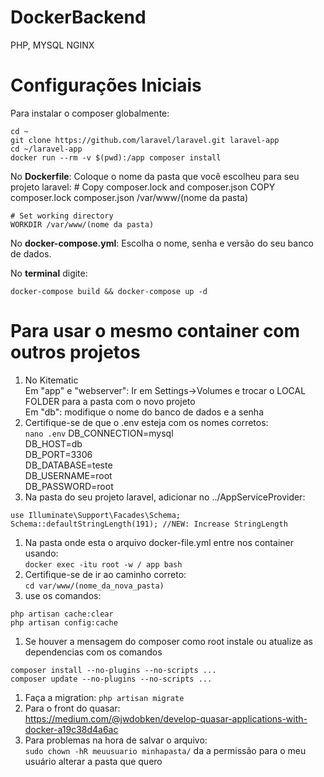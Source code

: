 # DockerBackend
PHP, MYSQL NGINX

# Configurações Iniciais
Para instalar o composer globalmente:
```
cd ~
git clone https://github.com/laravel/laravel.git laravel-app
cd ~/laravel-app
docker run --rm -v $(pwd):/app composer install
```
No **Dockerfile**:
Coloque o nome da pasta que você escolheu para seu projeto laravel:
    # Copy composer.lock and composer.json
    COPY composer.lock composer.json /var/www/(nome da pasta)

    # Set working directory
    WORKDIR /var/www/(nome da pasta)
    
No **docker-compose.yml**:
Escolha o nome, senha e versão do seu banco de dados.

No **terminal** digite: 
```
docker-compose build && docker-compose up -d
```
# Para usar o mesmo container com outros projetos  
1. No Kitematic  
    Em "app" e "webserver": Ir em Settings->Volumes e trocar o LOCAL FOLDER para a pasta com o novo projeto  
    Em "db": modifique o nome do banco de dados e a senha  
1. Certifique-se de que o .env esteja com os nomes corretos:  
    ```nano .env```
    DB_CONNECTION=mysql  
    DB_HOST=db  
    DB_PORT=3306  
    DB_DATABASE=teste  
    DB_USERNAME=root  
    DB_PASSWORD=root  
1. Na pasta do seu projeto laravel, adicionar no ../AppServiceProvider:  
```
use Illuminate\Support\Facades\Schema;
Schema::defaultStringLength(191); //NEW: Increase StringLength
```
1. Na pasta onde esta o arquivo docker-file.yml entre nos container usando:  
```docker exec -itu root -w / app bash```
1. Certifique-se de ir ao caminho correto:  
```cd var/www/(nome_da_nova_pasta)```
1. use os comandos:  
```
php artisan cache:clear
php artisan config:cache
```
1.  Se houver a mensagem do composer como root instale ou atualize as dependencias com os comandos
```
composer install --no-plugins --no-scripts ...
composer update --no-plugins --no-scripts ...
```
1. Faça a migration:
```php artisan migrate```
1. Para o front do quasar:  
  https://medium.com/@jwdobken/develop-quasar-applications-with-docker-a19c38d4a6ac  
1. Para problemas na hora de salvar o arquivo:  
  ```sudo chown -hR meuusuario minhapasta/``` da a permissão para o meu usuário alterar a pasta que quero

